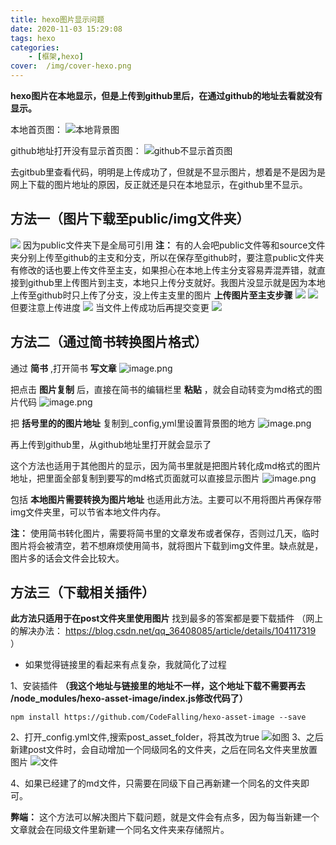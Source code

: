 ```yaml
---
title: hexo图片显示问题
date: 2020-11-03 15:29:08
tags: hexo
categories: 
    - [框架,hexo]
cover:  /img/cover-hexo.png
---
```


__hexo图片在本地显示，但是上传到github里后，在通过github的地址去看就没有显示。__

本地首页图：
![本地背景图](1.png)

github地址打开没有显示首页图：
![github不显示首页图](2.png)

去gitbub里查看代码，明明是上传成功了，但就是不显示图片，想着是不是因为是网上下载的图片地址的原因，反正就还是只在本地显示，在github里不显示。

## 方法一（图片下载至public/img文件夹）
![](11.png)
因为public文件夹下是全局可引用
__注：__ 有的人会吧public文件等和source文件夹分别上传至github的主支和分支，所以在保存至github时，要注意public文件夹有修改的话也要上传文件至主支，如果担心在本地上传主分支容易弄混弄错，就直接到github里上传图片到主支，本地只上传分支就好。我图片没显示就是因为本地上传至github时只上传了分支，没上传主支里的图片
__上传图片至主支步骤__
![](12.png)  ![](13.png)
但要注意上传进度
![](9.png)
当文件上传成功后再提交变更
![](10.png)

## 方法二（通过简书转换图片格式）
通过 __简书__ ,打开简书 __写文章__
![image.png](3.png)

把点击 __图片复制__ 后，直接在简书的编辑栏里 __粘贴__ ，就会自动转变为md格式的图片代码
![image.png](4.png)

把 __括号里的的图片地址__ 复制到_config,yml里设置背景图的地方
![image.png](5.png)

再上传到github里，从github地址里打开就会显示了

这个方法也适用于其他图片的显示，因为简书里就是把图片转化成md格式的图片地址，把里面全部复制到要写的md格式页面就可以直接显示图片
![image.png](6.png)

包括 __本地图片需要转换为图片地址__ 也适用此方法。主要可以不用将图片再保存带img文件夹里，可以节省本地文件内存。

__注：__
使用简书转化图片，需要将简书里的文章发布或者保存，否则过几天，临时图片将会被清空，若不想麻烦使用简书，就将图片下载到img文件里。缺点就是，图片多的话会文件会比较大。

## 方法三（下载相关插件）
__此方法只适用于在post文件夹里使用图片__ 
找到最多的答案都是要下载插件
（网上的解决办法： https://blog.csdn.net/qq_36408085/article/details/104117319 ）

* 如果觉得链接里的看起来有点复杂，我就简化了过程

1、安装插件 __（我这个地址与链接里的地址不一样，这个地址下载不需要再去 /node_modules/hexo-asset-image/index.js修改代码了）__
```
npm install https://github.com/CodeFalling/hexo-asset-image --save
```
2、打开_config.yml文件,搜索post_asset_folder，将其改为true
![如图](8.png)
3、之后新建post文件时，会自动增加一个同级同名的文件夹，之后在同名文件夹里放置图片
![文件](7.png)

4、如果已经建了的md文件，只需要在同级下自己再新建一个同名的文件夹即可。

__弊端：__ 这个方法可以解决图片下载问题，就是文件会有点多，因为每当新建一个文章就会在同级文件里新建一个同名文件夹来存储照片。